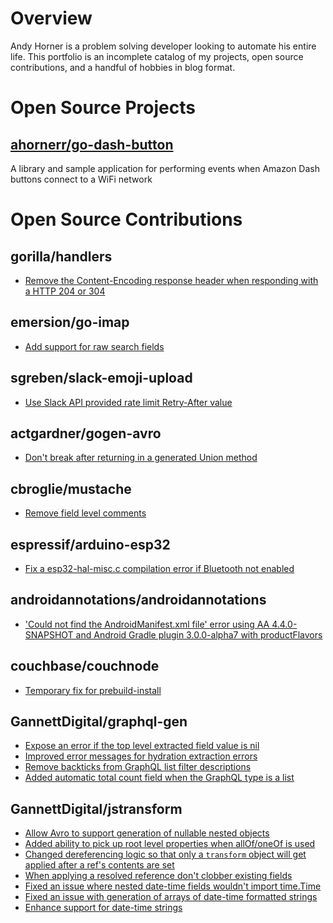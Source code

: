 # Overview
Andy Horner is a problem solving developer looking to automate his entire life. This portfolio is an incomplete catalog of my projects, open source contributions, and a handful of hobbies in blog format. 

# Open Source Projects
## [ahornerr/go-dash-button](https://github.com/ahornerr/go-dash-button)
A library and sample application for performing events when Amazon Dash buttons connect to a WiFi network

# Open Source Contributions

## gorilla/handlers
 * [Remove the Content-Encoding response header when responding with a HTTP 204 or 304](https://github.com/gorilla/handlers/pull/176)

## emersion/go-imap
 * [Add support for raw search fields](https://github.com/emersion/go-imap/pull/334)

## sgreben/slack-emoji-upload
 * [Use Slack API provided rate limit Retry-After value](https://github.com/sgreben/slack-emoji-upload/pull/1)

## actgardner/gogen-avro
 * [Don't break after returning in a generated Union method](https://github.com/actgardner/gogen-avro/pull/98)

## cbroglie/mustache
 * [Remove field level comments](https://github.com/cbroglie/mustache/pull/32)

## espressif/arduino-esp32
 * [Fix a esp32-hal-misc.c compilation error if Bluetooth not enabled](https://github.com/espressif/arduino-esp32/pull/2172)

## androidannotations/androidannotations
 * ['Could not find the AndroidManifest.xml file' error using AA 4.4.0-SNAPSHOT and Android Gradle plugin 3.0.0-alpha7 with productFlavors](https://github.com/androidannotations/androidannotations/issues/2028)

## couchbase/couchnode
 * [Temporary fix for prebuild-install](https://github.com/couchbase/couchnode/pull/74)

## GannettDigital/graphql-gen
 * [Expose an error if the top level extracted field value is nil](https://github.com/GannettDigital/graphql-gen/pull/18)
 * [Improved error messages for hydration extraction errors](https://github.com/GannettDigital/graphql-gen/pull/19)
 * [Remove backticks from GraphQL list filter descriptions](https://github.com/GannettDigital/graphql-gen/pull/20)
 * [Added automatic total count field when the GraphQL type is a list](https://github.com/GannettDigital/graphql-gen/pull/21)

## GannettDigital/jstransform
 * [Allow Avro to support generation of nullable nested objects](https://github.com/GannettDigital/jstransform/pull/84)
 * [Added ability to pick up root level properties when allOf/oneOf is used](https://github.com/GannettDigital/jstransform/pull/72)
 * [Changed dereferencing logic so that only a `transform` object will get applied after a ref's contents are set](https://github.com/GannettDigital/jstransform/pull/67)
 * [When applying a resolved reference don't clobber existing fields](https://github.com/GannettDigital/jstransform/pull/65)
 * [Fixed an issue where nested date-time fields wouldn't import time.Time](https://github.com/GannettDigital/jstransform/pull/30)
 * [Fixed an issue with generation of arrays of date-time formatted strings](https://github.com/GannettDigital/jstransform/pull/29)
 * [Enhance support for date-time strings](https://github.com/GannettDigital/jstransform/pull/20)
